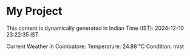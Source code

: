 # My Project

This content is dynamically generated in Indian Time (IST): 2024-12-10 23:22:35 IST


Current Weather in Coimbatore:
Temperature: 24.88 °C
Condition: mist
